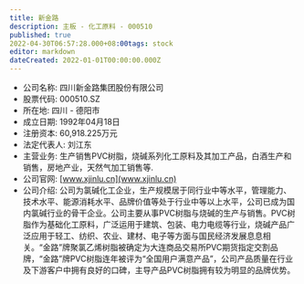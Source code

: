 ```yaml
---
title: 新金路
description: 主板 - 化工原料 - 000510
published: true
2022-04-30T06:57:28.000+08:00tags: stock
editor: markdown
dateCreated: 2022-01-01T00:00:00.000Z
---
```


- 公司名称: 四川新金路集团股份有限公司
- 股票代码: 000510.SZ
- 所在地: 四川 - 德阳市
- 成立日期: 1992年04月18日
- 注册资本: 60,918.225万元
- 法定代表人: 刘江东
- 主营业务: 生产销售PVC树脂，烧碱系列化工原料及其加工产品，白酒生产和销售，房地产业，天然气加工销售等.
- 公司官网: [www.xjinlu.cn](www.xjinlu.cn)
- 公司介绍: 公司为氯碱化工企业，生产规模居于同行业中等水平，管理能力、技术水平、能源消耗水平、品牌价值等处于行业中等以上水平，公司已成为国内氯碱行业的骨干企业。公司主要从事PVC树脂与烧碱的生产与销售。PVC树脂作为基础化工原料，广泛运用于建筑、包装、电力电缆等行业，烧碱产品广泛应用于轻工、纺织、农业、建材、电子等方面与国民经济发展息息相关。“金路”牌聚氯乙烯树脂被确定为大连商品交易所PVC期货指定交割品牌，“金路”牌PVC树脂连年被评为“全国用户满意产品”，公司产品质量在行业及下游客户中拥有良好的口碑，主导产品PVC树脂拥有较为明显的品牌优势。


